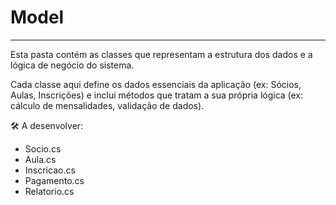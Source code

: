 # Model
---
Esta pasta contém as classes que representam a estrutura dos dados e a lógica de negócio do sistema.

Cada classe aqui define os dados essenciais da aplicação (ex: Sócios, Aulas, Inscrições) e inclui métodos que tratam a sua própria lógica (ex: cálculo de mensalidades, validação de dados).

🛠️ A desenvolver:
- Socio.cs
- Aula.cs
- Inscricao.cs
- Pagamento.cs
- Relatorio.cs
